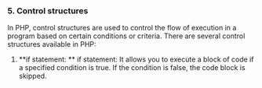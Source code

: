 ### 5. Control structures

In PHP, control structures are used to control the flow of execution in a program based on certain conditions or criteria. There are several control structures available in PHP:

1. **if statement: ** if statement: It allows you to execute a block of code if a specified condition is true. If the condition is false, the code block is skipped.